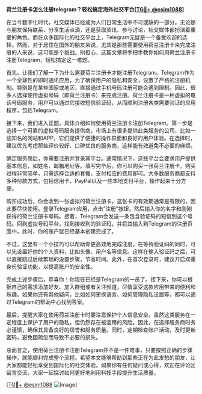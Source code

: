 **荷兰注册卡怎么注册telegram？轻松搞定海外社交平台[[TG💪+ @esim1088](https://t.me/s/esim1088)]**

在当今数字化时代，社交媒体已经成为人们日常生活中不可或缺的一部分。无论是与朋友保持联系、分享生活点滴，还是获取资讯、参与讨论，社交媒体都扮演着重要的角色。而在众多国际化的社交平台上，Telegram无疑是一个备受欢迎的选择。然而，对于居住在国外的朋友来说，尤其是那些需要使用荷兰注册卡来完成注册的人来说，这可能是个挑战。别担心，这篇文章将手把手教你如何用荷兰注册卡注册Telegram，轻松搞定这一难题。

首先，让我们了解一下为什么需要荷兰注册卡才能注册Telegram。Telegram作为一个全球性的即时通讯应用，为了确保用户的隐私和安全，设置了严格的注册机制。特别是在某些国家或地区，直接通过手机号码注册可能会遇到限制。因此，很多人选择使用虚拟号码（即荷兰注册卡）来完成注册。荷兰注册卡是一种虚拟的电话号码服务，用户可以通过它接收短信验证码，从而顺利注册各类需要验证的应用程序，包括Telegram。

接下来，我们进入正题，具体介绍如何使用荷兰注册卡注册Telegram。第一步是选择一个可靠的虚拟号码服务提供商。市场上有很多提供此类服务的公司，比如一些知名的网站和APP，它们提供了便捷的操作界面和良好的用户体验。在选择时，建议优先考虑那些评价较好、口碑优良的服务商，这样能有效避免不必要的麻烦。

确定服务商后，你需要注册并登录其平台。通常情况下，这些平台会要求用户提供基本信息，如姓名、邮箱地址等。填写完毕后，你可以购买一张荷兰注册卡。购买过程非常简单，只需选择合适的套餐，支付相应的费用即可。大多数服务商都支持多种付款方式，包括信用卡、PayPal以及一些本地支付平台，操作起来十分方便。

购买成功后，你会收到一张虚拟的荷兰注册卡。这张卡的有效期通常是有限的，因此要尽快使用。登录Telegram应用，点击“注册”按钮，然后输入你的名字和刚刚获得的荷兰注册卡号码。接着，Telegram会发送一条包含验证码的短信到这个号码。回到虚拟号码平台，找到接收到的验证码，并将其输入到Telegram的注册页面中。此时，你的账户就已经基本创建完成了。

不过，这里有一个小技巧可以帮助你更高效地完成注册。在等待验证码的同时，可以先设置好你的个人资料，比如头像、用户名等信息。这样在输入验证码之后，可以直接跳过后续繁琐的设置步骤，节省时间。此外，在首次登录时，建议开启双重身份验证功能，以提高账户的安全性。

完成上述步骤后，恭喜你！你现在已经是Telegram的一员了。接下来，你可以根据自己的需求添加好友、加入群组或者关注频道，尽情享受这款应用带来的便利和乐趣。如果你还有其他疑问，比如如何更换语言、如何管理隐私设置等，都可以通过Telegram的帮助中心找到答案。

最后，提醒大家在使用荷兰注册卡时要注意保护个人信息安全。虽然这类服务在一定程度上保护了用户的隐私，但仍然存在被滥用的风险。因此，在选择服务商时务必谨慎，确保其具备良好的信誉和服务质量。同时，定期检查账户活动，及时更新密码，避免因疏忽而导致不必要的损失。

总而言之，使用荷兰注册卡注册Telegram并不是一件难事，只要按照正确的步骤操作，就能顺利完成整个流程。希望本文能够帮助到那些正在为此发愁的朋友，让大家都能轻松享受到国际化的社交体验。如果你有任何疑问或心得，欢迎在评论区留言交流，大家一起探讨如何更好地利用科技手段提升生活质量。

[[TG💪+ @esim1088](https://t.me/s/esim1088) ![Image](https://i.postimg.cc/4NQfJmqS/Snipaste-2025-05-13-00-14-12.png)]